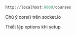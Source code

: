   

  

```PowerShell
http://localhost:9000/courses
```

  

  

Chú ý cors() trên socket.io

  

Thiết lập options khi setup